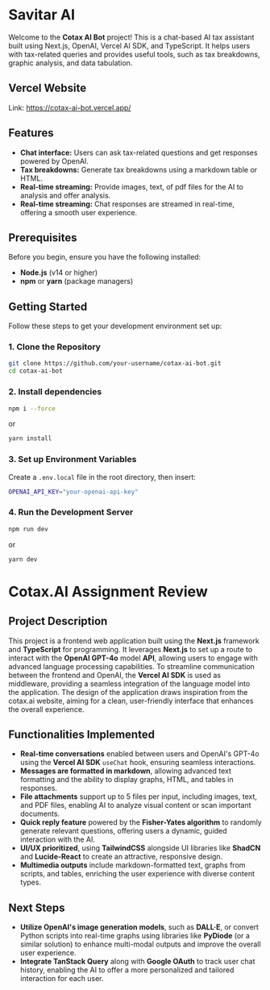 # Savitar AI

Welcome to the **Cotax AI Bot** project! This is a chat-based AI tax assistant built using Next.js, OpenAI, Vercel AI SDK, and TypeScript. It helps users with tax-related queries and provides useful tools, such as tax breakdowns, graphic analysis, and data tabulation.

## Vercel Website
Link: https://cotax-ai-bot.vercel.app/

## Features

- **Chat interface:** Users can ask tax-related questions and get responses powered by OpenAI.
- **Tax breakdowns:** Generate tax breakdowns using a markdown table or HTML.
- **Real-time streaming:** Provide images, text, of pdf files for the AI to analysis and offer analysis.
- **Real-time streaming:** Chat responses are streamed in real-time, offering a smooth user experience.

## Prerequisites

Before you begin, ensure you have the following installed:

- **Node.js** (v14 or higher)
- **npm** or **yarn** (package managers)

## Getting Started

Follow these steps to get your development environment set up:

### 1. Clone the Repository

```bash
git clone https://github.com/your-username/cotax-ai-bot.git
cd cotax-ai-bot
```

### 2. Install dependencies

```bash
npm i --force
```
or
```bash
yarn install
```

### 3. Set up Environment Variables
Create a `.env.local` file in the root directory, then insert:
```bash
OPENAI_API_KEY="your-openai-api-key"
```

### 4. Run the Development Server
```bash
npm run dev
```
or
```bash
yarn dev
```

# Cotax.AI Assignment Review

## Project Description
This project is a frontend web application built using the **Next.js** framework and **TypeScript** for programming. It leverages **Next.js** to set up a route to interact with the **OpenAI GPT-4o** model **API**, allowing users to engage with advanced language processing capabilities. To streamline communication between the frontend and OpenAI, the **Vercel AI SDK** is used as middleware, providing a seamless integration of the language model into the application. The design of the application draws inspiration from the cotax.ai website, aiming for a clean, user-friendly interface that enhances the overall experience.

## Functionalities Implemented
- **Real-time conversations** enabled between users and OpenAI's GPT-4o using the **Vercel AI SDK** `useChat` hook, ensuring seamless interactions.
- **Messages are formatted in markdown**, allowing advanced text formatting and the ability to display graphs, HTML, and tables in responses.
- **File attachments** support up to 5 files per input, including images, text, and PDF files, enabling AI to analyze visual content or scan important documents.
- **Quick reply feature** powered by the **Fisher-Yates algorithm** to randomly generate relevant questions, offering users a dynamic, guided interaction with the AI.
- **UI/UX prioritized**, using **TailwindCSS** alongside UI libraries like **ShadCN** and **Lucide-React** to create an attractive, responsive design.
- **Multimedia outputs** include markdown-formatted text, graphs from scripts, and tables, enriching the user experience with diverse content types.

## Next Steps
- **Utilize OpenAI's image generation models**, such as **DALL·E**, or convert Python scripts into real-time graphs using libraries like **PyDiode** (or a similar solution) to enhance multi-modal outputs and improve the overall user experience.
- **Integrate TanStack Query** along with **Google OAuth** to track user chat history, enabling the AI to offer a more personalized and tailored interaction for each user.
